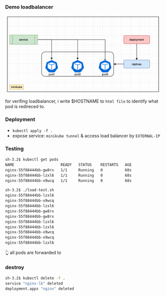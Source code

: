 ### Demo loadbalancer
 ![overview](overview.png)

for verifing loadbalancer, i write $HOSTNAME to `html file` to identify what pod is redireced to.

### Deployment
- `kubectl apply -f .`
- expose service: `minikube tunnel` & access load balancer by `EXTERNAL-IP`
### Testing
```sh
sh-3.2$ kubectl get pods
NAME                     READY   STATUS    RESTARTS   AGE
nginx-55f88444bb-gw8rx   1/1     Running   0          68s
nginx-55f88444bb-lzxl6   1/1     Running   0          68s
nginx-55f88444bb-x9wcq   1/1     Running   0          68s
```
  
```bash
sh-3.2$ ./load-test.sh 
nginx-55f88444bb-lzxl6
nginx-55f88444bb-x9wcq
nginx-55f88444bb-lzxl6
nginx-55f88444bb-gw8rx
nginx-55f88444bb-gw8rx
nginx-55f88444bb-lzxl6
nginx-55f88444bb-lzxl6
nginx-55f88444bb-x9wcq
nginx-55f88444bb-x9wcq
nginx-55f88444bb-lzxl6
```
👆 all pods are forwarded to

### destroy
```sh
sh-3.2$ kubectl delete -f .
service "nginx-lb" deleted
deployment.apps "nginx" deleted
```